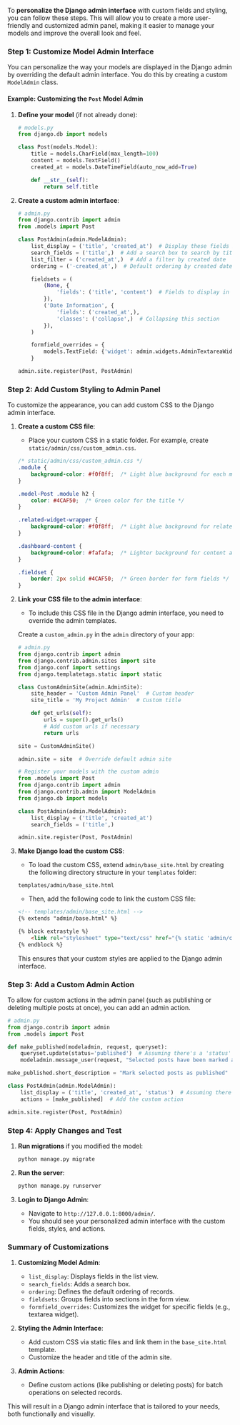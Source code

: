 To **personalize the Django admin interface** with custom fields and styling, you can follow these steps. This will allow you to create a more user-friendly and customized admin panel, making it easier to manage your models and improve the overall look and feel.

### **Step 1: Customize Model Admin Interface**

You can personalize the way your models are displayed in the Django admin by overriding the default admin interface. You do this by creating a custom `ModelAdmin` class.

#### Example: Customizing the `Post` Model Admin

1. **Define your model** (if not already done):
    ```python
    # models.py
    from django.db import models

    class Post(models.Model):
        title = models.CharField(max_length=100)
        content = models.TextField()
        created_at = models.DateTimeField(auto_now_add=True)

        def __str__(self):
            return self.title
    ```

2. **Create a custom admin interface**:
    ```python
    # admin.py
    from django.contrib import admin
    from .models import Post

    class PostAdmin(admin.ModelAdmin):
        list_display = ('title', 'created_at')  # Display these fields in the list view
        search_fields = ('title',)  # Add a search box to search by title
        list_filter = ('created_at',)  # Add a filter by created date
        ordering = ('-created_at',)  # Default ordering by created date (desc)

        fieldsets = (
            (None, {
                'fields': ('title', 'content')  # Fields to display in the form
            }),
            ('Date Information', {
                'fields': ('created_at',),
                'classes': ('collapse',)  # Collapsing this section
            }),
        )

        formfield_overrides = {
            models.TextField: {'widget': admin.widgets.AdminTextareaWidget(attrs={'rows': 4, 'cols': 80})}  # Customize the TextArea widget
        }

    admin.site.register(Post, PostAdmin)
    ```

### **Step 2: Add Custom Styling to Admin Panel**

To customize the appearance, you can add custom CSS to the Django admin interface.

1. **Create a custom CSS file**:
    - Place your custom CSS in a static folder. For example, create `static/admin/css/custom_admin.css`.

    ```css
    /* static/admin/css/custom_admin.css */
    .module {
        background-color: #f0f8ff;  /* Light blue background for each module */
    }

    .model-Post .module h2 {
        color: #4CAF50;  /* Green color for the title */
    }

    .related-widget-wrapper {
        background-color: #f0f8ff;  /* Light blue background for related fields */
    }

    .dashboard-content {
        background-color: #fafafa;  /* Lighter background for content areas */
    }

    .fieldset {
        border: 2px solid #4CAF50;  /* Green border for form fields */
    }
    ```

2. **Link your CSS file to the admin interface**:
    - To include this CSS file in the Django admin interface, you need to override the admin templates.

    Create a `custom_admin.py` in the `admin` directory of your app:

    ```python
    # admin.py
    from django.contrib import admin
    from django.contrib.admin.sites import site
    from django.conf import settings
    from django.templatetags.static import static

    class CustomAdminSite(admin.AdminSite):
        site_header = 'Custom Admin Panel'  # Custom header
        site_title = 'My Project Admin'  # Custom title

        def get_urls(self):
            urls = super().get_urls()
            # Add custom urls if necessary
            return urls

    site = CustomAdminSite()

    admin.site = site  # Override default admin site

    # Register your models with the custom admin
    from .models import Post
    from django.contrib import admin
    from django.contrib.admin import ModelAdmin
    from django.db import models

    class PostAdmin(admin.ModelAdmin):
        list_display = ('title', 'created_at')
        search_fields = ('title',)

    admin.site.register(Post, PostAdmin)
    ```

3. **Make Django load the custom CSS**:
    - To load the custom CSS, extend `admin/base_site.html` by creating the following directory structure in your `templates` folder: 
    ```
    templates/admin/base_site.html
    ```
    
    - Then, add the following code to link the custom CSS file:

    ```html
    <!-- templates/admin/base_site.html -->
    {% extends "admin/base.html" %}

    {% block extrastyle %}
        <link rel="stylesheet" type="text/css" href="{% static 'admin/css/custom_admin.css' %}">
    {% endblock %}
    ```

    This ensures that your custom styles are applied to the Django admin interface.

### **Step 3: Add a Custom Admin Action**

To allow for custom actions in the admin panel (such as publishing or deleting multiple posts at once), you can add an admin action.

```python
# admin.py
from django.contrib import admin
from .models import Post

def make_published(modeladmin, request, queryset):
    queryset.update(status='published')  # Assuming there's a 'status' field in your model
    modeladmin.message_user(request, "Selected posts have been marked as published.")

make_published.short_description = "Mark selected posts as published"

class PostAdmin(admin.ModelAdmin):
    list_display = ('title', 'created_at', 'status')  # Assuming there's a 'status' field
    actions = [make_published]  # Add the custom action

admin.site.register(Post, PostAdmin)
```

### **Step 4: Apply Changes and Test**

1. **Run migrations** if you modified the model:
    ```bash
    python manage.py migrate
    ```

2. **Run the server**:
    ```bash
    python manage.py runserver
    ```

3. **Login to Django Admin**:
    - Navigate to `http://127.0.0.1:8000/admin/`.
    - You should see your personalized admin interface with the custom fields, styles, and actions.

### **Summary of Customizations**

1. **Customizing Model Admin**:
   - `list_display`: Displays fields in the list view.
   - `search_fields`: Adds a search box.
   - `ordering`: Defines the default ordering of records.
   - `fieldsets`: Groups fields into sections in the form view.
   - `formfield_overrides`: Customizes the widget for specific fields (e.g., textarea widget).

2. **Styling the Admin Interface**:
   - Add custom CSS via static files and link them in the `base_site.html` template.
   - Customize the header and title of the admin site.

3. **Admin Actions**:
   - Define custom actions (like publishing or deleting posts) for batch operations on selected records.

This will result in a Django admin interface that is tailored to your needs, both functionally and visually.